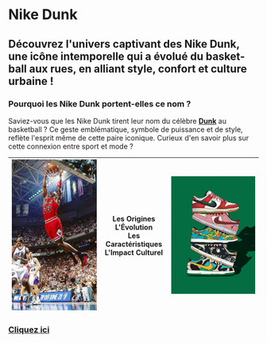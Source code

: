# Nike Dunk
## Découvrez l'univers captivant des Nike Dunk, une icône intemporelle qui a évolué du basket-ball aux rues, en alliant style, confort et culture urbaine !
### Pourquoi les Nike Dunk portent-elles ce nom ?
Saviez-vous que les Nike Dunk tirent leur nom du célèbre **[Dunk](https://fr.wikipedia.org/wiki/Dunk)** au basketball ? Ce geste emblématique, symbole de puissance et de style, reflète l'esprit même de cette paire iconique. Curieux d'en savoir plus sur cette connexion entre sport et mode ?                           

| ![Dessin Dunk](https://github.com/idrismm/Nike-Dunk/blob/main/dunk%20basket.jpg) | **Les Origines**  <br> **L'Évolution**  <br> **Les Caractéristiques**  <br> **L'Impact Culturel** | ![Basketball Dunk](https://github.com/idrismm/Nike-Dunk/blob/main/accueil%20dunk.jpg?raw=true) |
|:-------------------------------------------------------:|:---------------------------------------------------------:|:------------------------------------------------------:|



### [Cliquez ici](https://github.com/idrismm/Nike-Dunk/wiki) 


